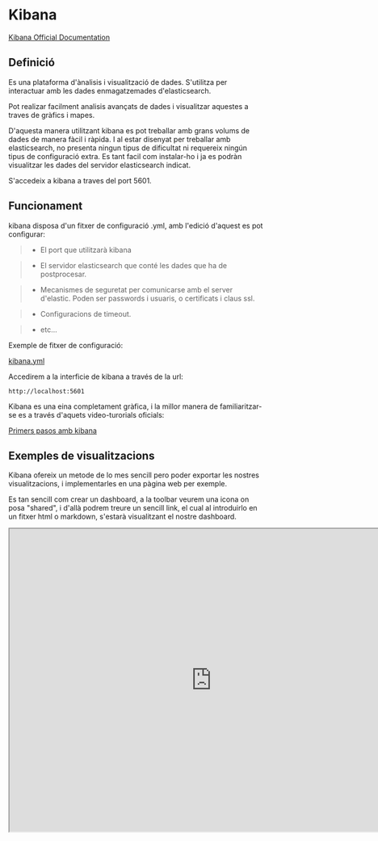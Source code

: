 # Kibana
[Kibana Official Documentation](https://www.elastic.co/guide/en/kibana/current/index.html)

## Definició
Es una plataforma d'ànalisis i visualització de dades. S'utilitza per interactuar amb les dades 
enmagatzemades d'elasticsearch. 

Pot realizar facilment analisis avançats de dades i visualitzar aquestes
a traves de gràfics i mapes. 

D'aquesta manera utilitzant kibana es pot treballar amb grans volums de
dades de manera fàcil i ràpida. I al estar disenyat per treballar amb 
elasticsearch, no presenta ningun tipus de dificultat ni requereix ningún
tipus de configuració extra. Es tant facil com instalar-ho i ja es podràn 
visualitzar les dades del servidor elasticsearch indicat.

S'accedeix a kibana a traves del port 5601.

## Funcionament

kibana disposa d'un fitxer de configuració .yml, amb l'edició d'aquest 
es pot configurar:

> - El port que utilitzarà kibana

> - El servidor elasticsearch que conté les dades que ha de postprocesar.

> - Mecanismes de seguretat per comunicarse amb el server d'elastic.
Poden ser passwords i usuaris, o certificats i claus ssl.

> - Configuracions de timeout.

> - etc...

Exemple de fitxer de configuració:

[kibana.yml](/kibana/image/kibana.yml)

Accedirem a la interficie de kibana a través de la url:

`http://localhost:5601`

Kibana es una eina completament gràfica, i la millor manera de familiaritzar-se
es a través d'aquets video-turorials oficials:

[Primers pasos amb kibana](https://www.elastic.co/guide/en/kibana/current/getting-started.html)

## Exemples de visualitzacions

Kibana ofereix un metode de lo mes sencill pero poder exportar les nostres 
visualitzacions, i implementarles en una pàgina web per exemple.

Es tan sencill com crear un dashboard, a la toolbar veurem una icona 
on posa "shared", i d'allà podrem treure un sencill link, el cual al 
introduirlo en un fitxer html o markdown, s'estarà visualitzant el nostre 
dashboard.

<iframe src="http://localhost:5601/app/kibana#/dashboard/Complet-dashboard?embed=true&_g=(refreshInterval:(display:Off,pause:!f,value:0),time:(from:now%2Fw,mode:quick,to:now%2Fw))&_a=(filters:!(),options:(darkTheme:!t),panels:!((col:1,id:geoip-maps-location-apache,panelIndex:1,row:1,size_x:6,size_y:4,type:visualization),(col:7,id:where-from-logs-apache,panelIndex:4,row:1,size_x:6,size_y:4,type:visualization),(col:1,columns:!(_id,_index,bytes,clientip,geoip.city_name),id:'London-GET!'s-apache',panelIndex:5,row:5,size_x:9,size_y:3,sort:!('@timestamp',desc),type:search)),query:(query_string:(analyze_wildcard:!t,query:'*')),title:Complet-dashboard,uiState:(P-4:(spy:(mode:(fill:!f,name:!n)))))" height="600" width="800"></iframe>
